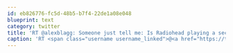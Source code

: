 ```yaml
---
id: eb826776-fc5d-48b5-b7f4-22de1a08e048
blueprint: text
category: twitter
title: 'RT @alexblagg: Someone just tell me: Is Radiohead playing a secret show today in an  occupied Greyhound bus bathroom or what??'
caption: 'RT <span class="username username_linked">@<a href="https://twitter.com/alexblagg" title="Alex Blagg">alexblagg</a></span>: Someone just tell me: Is Radiohead playing a secret show today in an  occupied Greyhound bus bathroom or what??'
---
```

